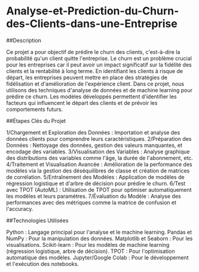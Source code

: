# Analyse-et-Prediction-du-Churn-des-Clients-dans-une-Entreprise
##Description

Ce projet a pour objectif de prédire le churn des clients, c'est-à-dire la probabilité qu'un client quitte l'entreprise. Le churn est un problème crucial pour les entreprises car il peut avoir un impact significatif sur la fidélité des clients et la rentabilité à long terme. En identifiant les clients à risque de départ, les entreprises peuvent mettre en place des stratégies de fidélisation et d'amélioration de l'expérience client.
Dans ce projet, nous utilisons des techniques d'analyse de données et de machine learning pour prédire ce churn. Les modèles développés permettent d'identifier les facteurs qui influencent le départ des clients et de prévoir les comportements futurs.

##Étapes Clés du Projet

1/Chargement et Exploration des Données : Importation et analyse des données clients pour comprendre leurs caractéristiques.
2/Préparation des Données : Nettoyage des données, gestion des valeurs manquantes, et encodage des variables.
3/Visualisation des Variables : Analyse graphique des distributions des variables comme l'âge, la durée de l'abonnement, etc.
4/Traitement et Visualisation Avancée : Amélioration de la performance des modèles via la gestion des déséquilibres de classe et création de matrices de corrélation.
5/Entraînement des Modèles : Application de modèles de régression logistique et d'arbre de décision pour prédire le churn.
6/Test avec TPOT (AutoML) : Utilisation de TPOT pour optimiser automatiquement les modèles et leurs paramètres.
7/Évaluation du Modèle : Analyse des performances avec des métriques comme la matrice de confusion et l'accuracy.

##Technologies Utilisées

Python : Langage principal pour l'analyse et le machine learning.
Pandas et NumPy : Pour la manipulation des données.
Matplotlib et Seaborn : Pour les visualisations.
Scikit-learn : Pour les modèles de machine learning (régression logistique, arbre de décision).
TPOT : Pour l'optimisation automatique des modèles.
Jupyter/Google Colab : Pour le développement et l'exécution des notebooks.
